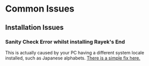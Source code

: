 # Common Issues

## Installation Issues

### Sanity Check Error whilst installing Rayek's End
This is actually caused by your PC having a different system locale installed, such as Japanese alphabets. [There is a simple fix here.](https://github.com/ForgottenGlory/Living-Skyrim-2/issues/69#issuecomment-643644342)
